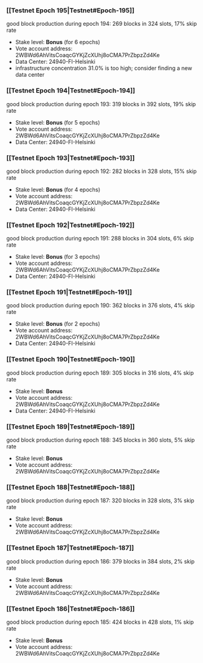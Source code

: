 ### [[Testnet Epoch 195|Testnet#Epoch-195]]
good block production during epoch 194: 269 blocks in 324 slots, 17% skip rate
* Stake level: **Bonus** (for 6 epochs)
* Vote account address: 2WBWd6AhVitsCoaqcGYKjZcXUhj8oCMA7PrZbpzZd4Ke
* Data Center: 24940-FI-Helsinki
* infrastructure concentration 31.0% is too high; consider finding a new data center
### [[Testnet Epoch 194|Testnet#Epoch-194]]
good block production during epoch 193: 319 blocks in 392 slots, 19% skip rate
* Stake level: **Bonus** (for 5 epochs)
* Vote account address: 2WBWd6AhVitsCoaqcGYKjZcXUhj8oCMA7PrZbpzZd4Ke
* Data Center: 24940-FI-Helsinki
### [[Testnet Epoch 193|Testnet#Epoch-193]]
good block production during epoch 192: 282 blocks in 328 slots, 15% skip rate
* Stake level: **Bonus** (for 4 epochs)
* Vote account address: 2WBWd6AhVitsCoaqcGYKjZcXUhj8oCMA7PrZbpzZd4Ke
* Data Center: 24940-FI-Helsinki
### [[Testnet Epoch 192|Testnet#Epoch-192]]
good block production during epoch 191: 288 blocks in 304 slots, 6% skip rate
* Stake level: **Bonus** (for 3 epochs)
* Vote account address: 2WBWd6AhVitsCoaqcGYKjZcXUhj8oCMA7PrZbpzZd4Ke
* Data Center: 24940-FI-Helsinki
### [[Testnet Epoch 191|Testnet#Epoch-191]]
good block production during epoch 190: 362 blocks in 376 slots, 4% skip rate
* Stake level: **Bonus** (for 2 epochs)
* Vote account address: 2WBWd6AhVitsCoaqcGYKjZcXUhj8oCMA7PrZbpzZd4Ke
* Data Center: 24940-FI-Helsinki
### [[Testnet Epoch 190|Testnet#Epoch-190]]
good block production during epoch 189: 305 blocks in 316 slots, 4% skip rate
* Stake level: **Bonus**
* Vote account address: 2WBWd6AhVitsCoaqcGYKjZcXUhj8oCMA7PrZbpzZd4Ke
* Data Center: 24940-FI-Helsinki
### [[Testnet Epoch 189|Testnet#Epoch-189]]
good block production during epoch 188: 345 blocks in 360 slots, 5% skip rate
* Stake level: **Bonus**
* Vote account address: 2WBWd6AhVitsCoaqcGYKjZcXUhj8oCMA7PrZbpzZd4Ke
### [[Testnet Epoch 188|Testnet#Epoch-188]]
good block production during epoch 187: 320 blocks in 328 slots, 3% skip rate
* Stake level: **Bonus**
* Vote account address: 2WBWd6AhVitsCoaqcGYKjZcXUhj8oCMA7PrZbpzZd4Ke
### [[Testnet Epoch 187|Testnet#Epoch-187]]
good block production during epoch 186: 379 blocks in 384 slots, 2% skip rate
* Stake level: **Bonus**
* Vote account address: 2WBWd6AhVitsCoaqcGYKjZcXUhj8oCMA7PrZbpzZd4Ke
### [[Testnet Epoch 186|Testnet#Epoch-186]]
good block production during epoch 185: 424 blocks in 428 slots, 1% skip rate
* Stake level: **Bonus**
* Vote account address: 2WBWd6AhVitsCoaqcGYKjZcXUhj8oCMA7PrZbpzZd4Ke